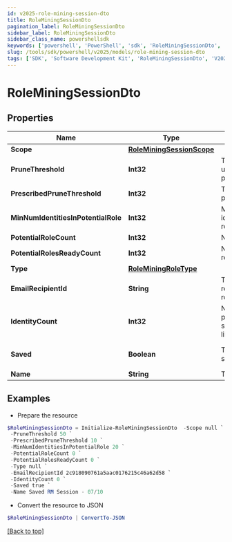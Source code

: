 ```yaml
---
id: v2025-role-mining-session-dto
title: RoleMiningSessionDto
pagination_label: RoleMiningSessionDto
sidebar_label: RoleMiningSessionDto
sidebar_class_name: powershellsdk
keywords: ['powershell', 'PowerShell', 'sdk', 'RoleMiningSessionDto', 'V2025RoleMiningSessionDto'] 
slug: /tools/sdk/powershell/v2025/models/role-mining-session-dto
tags: ['SDK', 'Software Development Kit', 'RoleMiningSessionDto', 'V2025RoleMiningSessionDto']
---
```



# RoleMiningSessionDto

## Properties

Name | Type | Description | Notes
------------ | ------------- | ------------- | -------------
**Scope** | [**RoleMiningSessionScope**](role-mining-session-scope) |  | [optional] 
**PruneThreshold** | **Int32** | The prune threshold to be used or null to calculate prescribedPruneThreshold | [optional] 
**PrescribedPruneThreshold** | **Int32** | The calculated prescribedPruneThreshold | [optional] 
**MinNumIdentitiesInPotentialRole** | **Int32** | Minimum number of identities in a potential role | [optional] 
**PotentialRoleCount** | **Int32** | Number of potential roles | [optional] 
**PotentialRolesReadyCount** | **Int32** | Number of potential roles ready | [optional] 
**Type** | [**RoleMiningRoleType**](role-mining-role-type) |  | [optional] 
**EmailRecipientId** | **String** | The id of the user who will receive an email about the role mining session | [optional] 
**IdentityCount** | **Int32** | Number of identities in the population which meet the search criteria or identity list provided | [optional] 
**Saved** | **Boolean** | The session's saved status | [optional] [default to $false]
**Name** | **String** | The session's saved name | [optional] 

## Examples

- Prepare the resource
```powershell
$RoleMiningSessionDto = Initialize-RoleMiningSessionDto  -Scope null `
 -PruneThreshold 50 `
 -PrescribedPruneThreshold 10 `
 -MinNumIdentitiesInPotentialRole 20 `
 -PotentialRoleCount 0 `
 -PotentialRolesReadyCount 0 `
 -Type null `
 -EmailRecipientId 2c918090761a5aac0176215c46a62d58 `
 -IdentityCount 0 `
 -Saved true `
 -Name Saved RM Session - 07/10
```

- Convert the resource to JSON
```powershell
$RoleMiningSessionDto | ConvertTo-JSON
```


[[Back to top]](#) 

